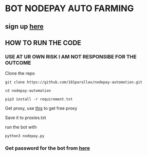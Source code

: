 # BOT NODEPAY AUTO FARMING
## sign up [here](https://app.nodepay.ai/register?ref=wkeD70PCaiMlpIA)
## HOW TO RUN THE CODE
### USE AT UR OWN RISK I AM NOT RESPONSIBE FOR THE OUTCOME
Clone the repo 
```
git clone https://github.com/101parallax/nodepay-automation.git
```
```
cd nodepay-automation
``` 
```
pip3 install -r requirement.txt
```
Get proxy, use [this](https://github.com/101parallax/ProxyScrapper/) to get free proxy 

Save it to proxies.txt

run the bot with
```
python3 nodepay.py
```
### Get password for the bot from [here](https://t.me/+3NQanL5EQ2VkMDBl)
